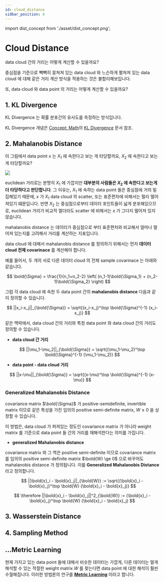 ```yaml
---
id: cloud_distance
sidbar_position: 4
---
```

import dist_concept from './asset/dist_concept.png';

# Cloud Distance

data cloud 간의 거리는 어떻게 계산할 수 있을까요?

중심점을 기준으로 빽빽히 뭉쳐져 있는 data cloud 와 느슨하게 펼쳐져 있는 data cloud 에 대해 같은 거리 계산 방식을 적용하는 것은 불합리해보입니다.

또, data cloud 와 data point 의 거리는 어떻게 계산할 수 있을까요?

## 1. KL Divergence

KL Divergence 는 확률 분포간의 유사도를 측정하는 방식입니다.

KL Divergence 개념은 [Concept: Math](/docs/concepts/math/introduction)의 [KL Divergence](/docs/concepts/math/information/kl_divergence.md) 문서 참조.


## 2. Mahalanobis Distance

이 그림에서 data point $x$ 는 $X_1$ 에 속한다고 보는 게 타당할까요, $X_2$ 에 속한다고 보는게 타당할까요?

<div style={{textAlign: 'Center'}}> 
    <img src={dist_concept} />
</div>


euclidean 거리로는 분명히 $X_1$ 에 가깝지만 **대부분의 사람들은 $X_2$ 에 속한다고 보는게 더 타당하다고 판단합니다**. 그 이유는, $X_1$ 에 속하는 data point 들은 중심점에 거의 밀집해있기 때문에, $x$ 가 $X_1$ data cloud 의 scatter, 또는 표준편차에 비해서는 멀리 떨어져있기 떄문입니다. 반면 $X_2$ 는 중심점으로부터 데이터 포인트들이 넓게 분포해있으므로, euclidean 거리가 비교적 멀더라도 scatter 에 비해서는 $x$ 가 그다지 떨어져 있지 않습니다.

mahalanobis distance 는 데이터가 중심점으로 부터 표준편차와 비교해서 얼마나 떨어져 있는지를 고려해서 거리를 계산하는 지표입니다.

data cloud 에 대해서 mahalanobis distance 를 정의하기 위해서는 먼저 **데이터 cloud 전체 covarinace** 를 계산해야 합니다.

예를 들어서, 두 개의 서로 다른 데이터 cloud 의 전체 sample covarinace 는 아래와 같습니다.

$$
\bold{\Sigma} = \frac{1}{n_1+n_2-2} \left( (n_1-1)\bold{\Sigma_1} + (n_2-1)\bold{\Sigma_2} \right)
$$

그럼 각 data cloud 에 속한 두 data point 간의 **mahalanobis distance** 다음과 같이 정의할 수 있습니다.

$$
||x_i-x_j||_{\bold{\Sigma}} = \sqrt{(x_i-x_j)^\top \bold{\Sigma}^{-1} (x_i-x_j)}
$$

같은 맥락에서, data cloud 간의 거리와 특정 data point 와 data cloud 간의 거리도 정의할 수 있습니다.

- **data cloud 간 거리**

$$
||\mu_1-\mu_2||_{\bold{\Sigma}} = \sqrt{(\mu_1-\mu_2)^\top \bold{\Sigma}^{-1} (\mu_1-\mu_2)}
$$

- **data point - data cloud 거리**

$$
||x-\mu||_{\bold{\Sigma}} = \sqrt{(x-\mu)^\top \bold{\Sigma}^{-1} (x-\mu)}
$$

### Generalized Mahalanobis Distance

 covariance matrix $\bold{\Sigma}$ 가 positive-semidefinite, invertible matrix 이므로 같은 특성을 가진 임의의 positive semi-definite matrix, $W \geq 0$ 을 상정할 수 있습니다. 

 이 방법은, data cloud 가 퍼져있는 정도인 covariance matrix 가 아니라 weight matrix 를 기준으로 data point 들 간의 거리를 재해석한다는 의미를 가집니다.

 - **generalized Mahalanobis distance**

 covariance matrix 와 그 역은 positive semi-definite 이므로 covariance matrix 를 임의의 positive semi-definite matrix $\bold{W} \ge 0$ 으로 바꾸어도 mahalanobis distance 가 정의됩니다. 이를 **Generalized Mahalanobis Distance** 라고 정의합니다.

$$
||\bold{x}_i - \bold{x}_j||_{\bold{W}} := \sqrt{(\bold{x}_i - \bold{x}_j)^\top \bold{W} (\bold{x}_i - \bold{x}_j)}
$$

$$
\therefore ||\bold{x}_i - \bold{x}_j||^2_{\bold{W}} := (\bold{x}_i - \bold{x}_j)^\top \bold{W} (\bold{x}_i - \bold{x}_j)
$$

## 3. Wasserstein Distance


## 4. Sampling Method


## ...Metric Learning

 현재 가지고 있는 data point 들에 대해서 비슷한 데이터는 가깝게, 다른 데이터는 멀게 해석할 수 있는 적절한 weight matrix $W$ 를 찾는다면 data point 에 대한 해석이 훨씬 수월해집니다. 이러한 방법론의 연구를 **[Metric Learning](/docs/concepts/mlconcept/taxonomy/metriclearning)** 이라고 합니다.
